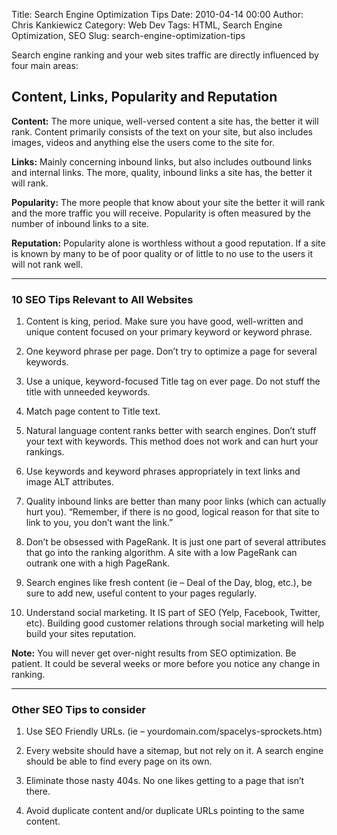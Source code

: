 Title: Search Engine Optimization Tips
Date: 2010-04-14 00:00
Author: Chris Kankiewicz
Category: Web Dev
Tags: HTML, Search Engine Optimization, SEO
Slug: search-engine-optimization-tips

Search engine ranking and your web sites traffic are directly influenced by four
main areas:

## Content, Links, Popularity and Reputation

**Content:** The more unique, well-versed content a site has, the better it will
rank. Content primarily consists of the text on your site, but also includes
images, videos and anything else the users come to the site for.

**Links:** Mainly concerning inbound links, but also includes outbound links and
internal links. The more, quality, inbound links a site has, the better it will
rank.

**Popularity:** The more people that know about your site the better it will
rank and the more traffic you will receive. Popularity is often measured by the
number of inbound links to a site.

**Reputation:** Popularity alone is worthless without a good reputation. If a
site is known by many to be of poor quality or of little to no use to the users
it will not rank well.


-----


### 10 SEO Tips Relevant to All Websites

  1. Content is king, period. Make sure you have good, well-written and unique
     content focused on your primary keyword or keyword phrase.

  2. One keyword phrase per page. Don’t try to optimize a page for several
     keywords.

  3. Use a unique, keyword-focused Title tag on ever page. Do not stuff the
     title with unneeded keywords.

  4. Match page content to Title text.

  5. Natural language content ranks better with search engines. Don’t stuff your
     text with keywords. This method does not work and can hurt your rankings.

  6. Use keywords and keyword phrases appropriately in text links and image ALT
     attributes.

  7. Quality inbound links are better than many poor links (which can actually
     hurt you). “Remember, if there is no good, logical reason for that site to
     link to you, you don’t want the link.”

  8. Don’t be obsessed with PageRank. It is just one part of several attributes
     that go into the ranking algorithm. A site with a low PageRank can outrank
     one with a high PageRank.

  9. Search engines like fresh content (ie – Deal of the Day, blog, etc.), be
     sure to add new, useful content to your pages regularly.

  10. Understand social marketing. It IS part of SEO (Yelp, Facebook, Twitter,
     etc). Building good customer relations through social marketing will help
     build your sites reputation.

**Note:** You will never get over-night results from SEO optimization. Be
patient. It could be several weeks or more before you notice any change in
ranking.


-----


### Other SEO Tips to consider

  1. Use SEO Friendly URLs. (ie – yourdomain.com/spacelys-sprockets.htm)  

  2. Every website should have a sitemap, but not rely on it. A search engine
     should be able to find every page on its own.

  3. Eliminate those nasty 404s. No one likes getting to a page that isn’t
     there.

  4. Avoid duplicate content and/or duplicate URLs pointing to the same content.
